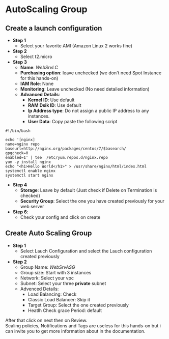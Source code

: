 # AutoScaling Group

## Create a launch configuration
- **Step 1**
  - Select your favorite AMI (Amazon Linux 2 works fine)
- **Step 2**
  - Select t2.micro
- **Step 3**
  - **Name**: *WebSrvLC*
  - **Purchasing option**: leave unchecked (we don't need Spot Instance for this hands-on)
  - **IAM Role**: None
  - **Monitoring**: Leave unchecked (No need detailed information)
  - **Advanced Details**:
    - **Kernel ID**: Use default
    - **RAM Dsik ID**: Use default
    - **Ip Address type**: Do not assign a public IP address to any instances.
    - **User Data**: Copy paste the following script

```shell
#!/bin/bash

echo '[nginx]
name=nginx repo
baseurl=http://nginx.org/packages/centos/7/$basearch/
gpgcheck=0
enabled=1' | tee  /etc/yum.repos.d/nginx.repo
yum -y install nginx
echo "<h1>Hello World</h1>" > /usr/share/nginx/html/index.html
systemctl enable nginx
systemctl start nginx
```

- **Step 4**
  - **Storage**: Leave by default (Just check if Delete on Termination is checked)
  - **Security Group**: Select the one you have created previously for your web server
- **Step 6**:
  - Check your config and click on create

## Create Auto Scaling Group

- **Step 1**
  - Select Lauch Configuration and select the Lauch configuration created previously
- **Step 2**
  - Group Name: *WebSrvASG*
  - Group size: Start with 3 instances
  - Network: Select your vpc
  - Subnet: Select your three **private** subnet
  - Advenced Details:
    - Load Balancing: Check
    - Classic Load Balancer: Skip it
    - Target Group: Select the one created previously
    - Heatlh Check grace Period: default

After that click on next then on Review.  
Scaling policies, Notifications and Tags are useless for this hands-on but i can invite you to get more information about in the documentation.
